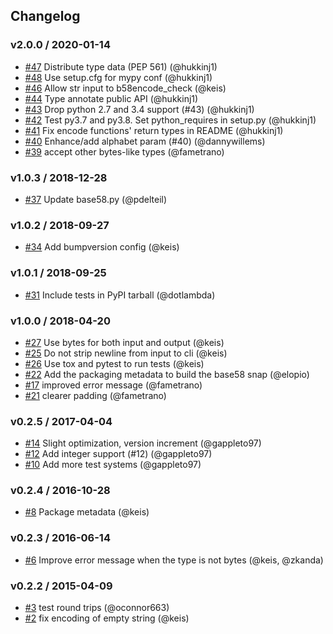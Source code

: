## Changelog

### v2.0.0 / 2020-01-14
- [#47](https://github.com/keis/base58/pull/47) Distribute type data (PEP 561) (@hukkinj1)
- [#48](https://github.com/keis/base58/pull/48) Use setup.cfg for mypy conf (@hukkinj1)
- [#46](https://github.com/keis/base58/pull/46) Allow str input to b58encode_check (@keis)
- [#44](https://github.com/keis/base58/pull/44) Type annotate public API (@hukkinj1)
- [#43](https://github.com/keis/base58/pull/43) Drop python 2.7 and 3.4 support (#43) (@hukkinj1)
- [#42](https://github.com/keis/base58/pull/42) Test py3.7 and py3.8. Set python_requires in setup.py (@hukkinj1)
- [#41](https://github.com/keis/base58/pull/41) Fix encode functions' return types in README (@hukkinj1)
- [#40](https://github.com/keis/base58/pull/40) Enhance/add alphabet param (#40) (@dannywillems)
- [#39](https://github.com/keis/base58/pull/39) accept other bytes-like types (@fametrano)

### v1.0.3 / 2018-12-28
- [#37](https://github.com/keis/base58/pull/37) Update base58.py (@pdelteil)

### v1.0.2 / 2018-09-27
- [#34](https://github.com/keis/base58/pull/34) Add bumpversion config (@keis)

### v1.0.1 / 2018-09-25
- [#31](https://github.com/keis/base58/pull/31) Include tests in PyPI tarball (@dotlambda)

### v1.0.0 / 2018-04-20
- [#27](https://github.com/keis/base58/pull/27) Use bytes for both input and output (@keis)
- [#25](https://github.com/keis/base58/pull/25) Do not strip newline from input to cli (@keis)
- [#26](https://github.com/keis/base58/pull/26) Use tox and pytest to run tests (@keis)
- [#22](https://github.com/keis/base58/pull/22) Add the packaging metadata to build the base58 snap (@elopio)
- [#17](https://github.com/keis/base58/pull/17) improved error message (@fametrano)
- [#21](https://github.com/keis/base58/pull/21) clearer padding (@fametrano)

### v0.2.5 / 2017-04-04
- [#14](https://github.com/keis/base58/pull/14) Slight optimization, version increment (@gappleto97)
- [#12](https://github.com/keis/base58/pull/12) Add integer support (#12) (@gappleto97)
- [#10](https://github.com/keis/base58/pull/10) Add more test systems (@gappleto97)

### v0.2.4 / 2016-10-28
- [#8](https://github.com/keis/base58/pull/8) Package metadata (@keis)

### v0.2.3 / 2016-06-14
- [#6](https://github.com/keis/base58/pull/6) Improve error message when the type is not bytes (@keis, @zkanda)

### v0.2.2 / 2015-04-09
- [#3](https://github.com/keis/base58/pull/3) test round trips (@oconnor663)
- [#2](https://github.com/keis/base58/pull/2) fix encoding of empty string (@keis)
